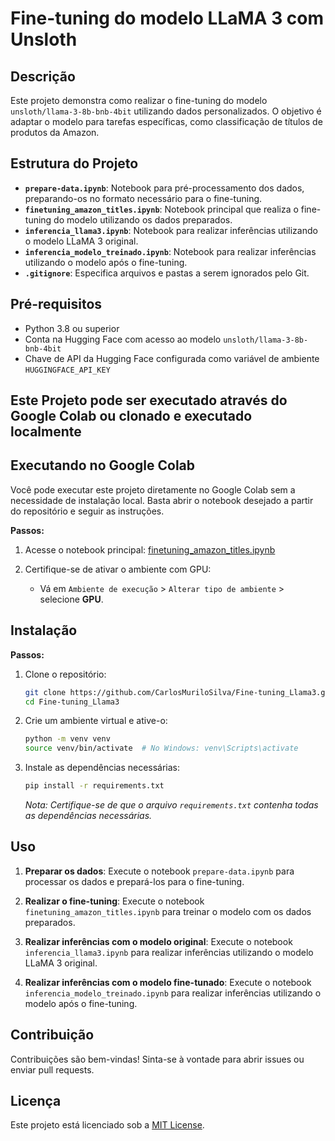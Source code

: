 # Fine-tuning do modelo LLaMA 3 com Unsloth

## Descrição

Este projeto demonstra como realizar o fine-tuning do modelo `unsloth/llama-3-8b-bnb-4bit` utilizando dados personalizados. O objetivo é adaptar o modelo para tarefas específicas, como classificação de títulos de produtos da Amazon.

## Estrutura do Projeto

- **`prepare-data.ipynb`**: Notebook para pré-processamento dos dados, preparando-os no formato necessário para o fine-tuning.
- **`finetuning_amazon_titles.ipynb`**: Notebook principal que realiza o fine-tuning do modelo utilizando os dados preparados.
- **`inferencia_llama3.ipynb`**: Notebook para realizar inferências utilizando o modelo LLaMA 3 original.
- **`inferencia_modelo_treinado.ipynb`**: Notebook para realizar inferências utilizando o modelo após o fine-tuning.
- **`.gitignore`**: Especifica arquivos e pastas a serem ignorados pelo Git.

## Pré-requisitos

- Python 3.8 ou superior
- Conta na Hugging Face com acesso ao modelo `unsloth/llama-3-8b-bnb-4bit`
- Chave de API da Hugging Face configurada como variável de ambiente `HUGGINGFACE_API_KEY`

## Este Projeto pode ser executado através do Google Colab ou clonado e executado localmente

## Executando no Google Colab

Você pode executar este projeto diretamente no Google Colab sem a necessidade de instalação local. Basta abrir o notebook desejado a partir do repositório e seguir as instruções.

**Passos:**

1. Acesse o notebook principal:
   [finetuning_amazon_titles.ipynb](https://colab.research.google.com/github/CarlosMuriloSilva/Fine-tuning_Llama3/blob/master/finetuning_amazon_titles.ipynb)

2. Certifique-se de ativar o ambiente com GPU:
   - Vá em `Ambiente de execução` > `Alterar tipo de ambiente` > selecione **GPU**.

## Instalação

**Passos:**

1. Clone o repositório:
   ```bash
   git clone https://github.com/CarlosMuriloSilva/Fine-tuning_Llama3.git
   cd Fine-tuning_Llama3
   ```

2. Crie um ambiente virtual e ative-o:
   ```bash
   python -m venv venv
   source venv/bin/activate  # No Windows: venv\Scripts\activate
   ```

3. Instale as dependências necessárias:
   ```bash
   pip install -r requirements.txt
   ```

   *Nota: Certifique-se de que o arquivo `requirements.txt` contenha todas as dependências necessárias.*

## Uso

1. **Preparar os dados**:
   Execute o notebook `prepare-data.ipynb` para processar os dados e prepará-los para o fine-tuning.

2. **Realizar o fine-tuning**:
   Execute o notebook `finetuning_amazon_titles.ipynb` para treinar o modelo com os dados preparados.

3. **Realizar inferências com o modelo original**:
   Execute o notebook `inferencia_llama3.ipynb` para realizar inferências utilizando o modelo LLaMA 3 original.

4. **Realizar inferências com o modelo fine-tunado**:
   Execute o notebook `inferencia_modelo_treinado.ipynb` para realizar inferências utilizando o modelo após o fine-tuning.

## Contribuição

Contribuições são bem-vindas! Sinta-se à vontade para abrir issues ou enviar pull requests.

## Licença

Este projeto está licenciado sob a [MIT License](LICENSE).

